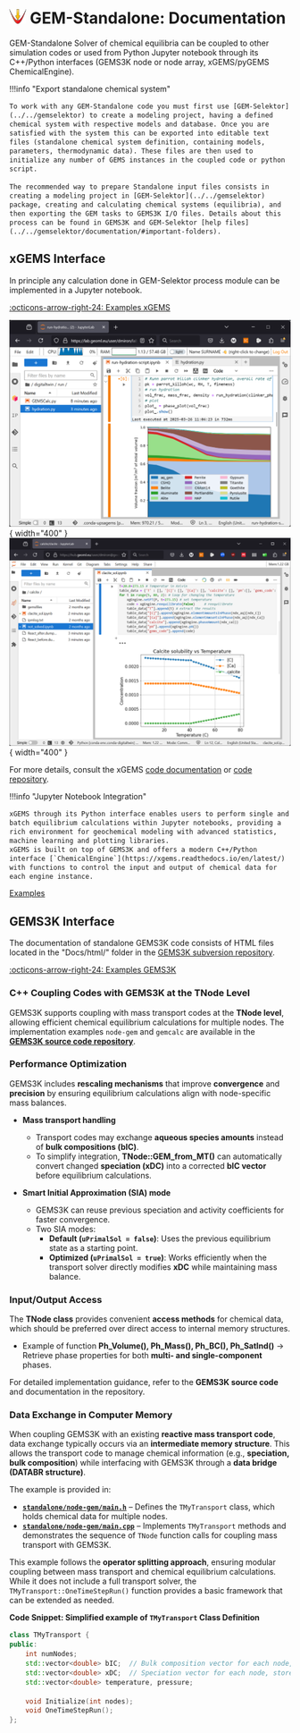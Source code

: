 # <img style="float: center; height: 6%; width: 6%;" src="../../../img/gems1.png"> GEM-Standalone: Documentation

GEM-Standalone Solver of chemical equilibria can be coupled to other simulation codes or used from Python Jupyter notebook through its C++/Python interfaces (GEMS3K node or node array, xGEMS/pyGEMS ChemicalEngine).

!!!info "Export standalone chemical system"

    To work with any GEM-Standalone code you must first use [GEM-Selektor](../../gemselektor) to create a modeling project, having a defined chemical system with respective models and database. Once you are satisfied with the system this can be exported into editable text files (standalone chemical system definition, containing models, parameters, thermodynamic data). These files are then used to initialize any number of GEMS instances in the coupled code or python script.

    The recommended way to prepare Standalone input files consists in creating a modeling project in [GEM-Selektor](../../gemselektor) package, creating and calculating chemical systems (equilibria), and then exporting the GEM tasks to GEMS3K I/O files. Details about this process can be found in GEMS3K and GEM-Selektor [help files](../../gemselektor/documentation/#important-folders).

## xGEMS Interface

In principle any calculation done in GEM-Selektor process module can be implemented in a Jupyter notebook. 

[:octicons-arrow-right-24: Examples xGEMS](examples#xgems) 

![Jupyter](../../../img/cem_jupyter.png "<b>Jupyter notebook:</b> Calculation of cement hydration using xGEMS"){ width="400" }
![Calcite Jupyter](calcite-jupyter.png "<b>Jupyter notebook:</b> Solubility of calcite in tap water with increasing temperature"){ width="400" }

For more details, consult the xGEMS [code documentation](https://xgems.readthedocs.io/en/latest/) or [code repository](https://bitbucket.org/gems4/xgems/src/master/).

!!!info "Jupyter Notebook Integration"  

    xGEMS through its Python interface enables users to perform single and batch equilibrium calculations within Jupyter notebooks, providing a rich environment for geochemical modeling with advanced statistics, machine learning and plotting libraries. 
    xGEMS is built on top of GEMS3K and offers a modern C++/Python interface [`ChemicalEngine`](https://xgems.readthedocs.io/en/latest/) with functions to control the input and output of chemical data for each engine instance.

[Examples](examples#xgems)

## GEMS3K Interface

The documentation of standalone GEMS3K code consists of HTML files located in the "Docs/html/" folder in the [GEMS3K subversion repository](https://github.com/gemshub/GEMS3K/tree/master/Docs/html).  

[:octicons-arrow-right-24: Examples GEMS3K](examples#gems3k) 

### C++ Coupling Codes with GEMS3K at the TNode Level  

GEMS3K supports coupling with mass transport codes at the **TNode level**, allowing efficient chemical equilibrium calculations for multiple nodes. The implementation examples `node-gem` and `gemcalc` are available in the [**GEMS3K source code repository**](https://github.com/gemshub/GEMS3K/tree/master). 

### Performance Optimization  

GEMS3K includes **rescaling mechanisms** that improve **convergence** and **precision** by ensuring equilibrium calculations align with node-specific mass balances.  

- **Mass transport handling**  
    - Transport codes may exchange **aqueous species amounts** instead of **bulk compositions (bIC)**.  
    - To simplify integration, **TNode::GEM_from_MT()** can automatically convert changed **speciation (xDC)** into a corrected **bIC vector** before equilibrium calculations.  

- **Smart Initial Approximation (SIA) mode**

    - GEMS3K can reuse previous speciation and activity coefficients for faster convergence.  
    - Two SIA modes:  
        - **Default (`uPrimalSol = false`)**: Uses the previous equilibrium state as a starting point.  
        - **Optimized (`uPrimalSol = true`)**: Works efficiently when the transport solver directly modifies **xDC** while maintaining mass balance.  

### Input/Output Access  

The **TNode class** provides convenient **access methods** for chemical data, which should be preferred over direct access to internal memory structures.
    
  - Example of function **Ph_Volume(), Ph_Mass(), Ph_BC(), Ph_SatInd()** → Retrieve phase properties for both **multi- and single-component** phases.  

For detailed implementation guidance, refer to the **GEMS3K source code** and documentation in the repository.  

### Data Exchange in Computer Memory  

When coupling GEMS3K with an existing **reactive mass transport code**, data exchange typically occurs via an **intermediate memory structure**. This allows the transport code to manage chemical information (e.g., **speciation, bulk composition**) while interfacing with GEMS3K through a **data bridge (DATABR structure)**.  

The example is provided in:

- **[`standalone/node-gem/main.h`](https://github.com/gemshub/GEMS3K/blob/master/node-gem/main.h)** – Defines the `TMyTransport` class, which holds chemical data for multiple nodes.  
- **[`standalone/node-gem/main.cpp`](https://github.com/gemshub/GEMS3K/blob/master/node-gem/main.cpp)** – Implements `TMyTransport` methods and demonstrates the sequence of `TNode` function calls for coupling mass transport with GEMS3K.  

This example follows the **operator splitting approach**, ensuring modular coupling between mass transport and chemical equilibrium calculations. While it does not include a full transport solver, the `TMyTransport::OneTimeStepRun()` function provides a basic framework that can be extended as needed.  

**Code Snippet: Simplified example of `TMyTransport` Class Definition**

```cpp
class TMyTransport {
public:
    int numNodes;
    std::vector<double> bIC;  // Bulk composition vector for each node, store transported elements
    std::vector<double> xDC;  // Speciation vector for each node, store transported species
    std::vector<double> temperature, pressure;  

    void Initialize(int nodes);
    void OneTimeStepRun();
};
```

<!-- Description of examples in node, xgems repository - link to the repository 

think about jupyter examples with mybinder -->